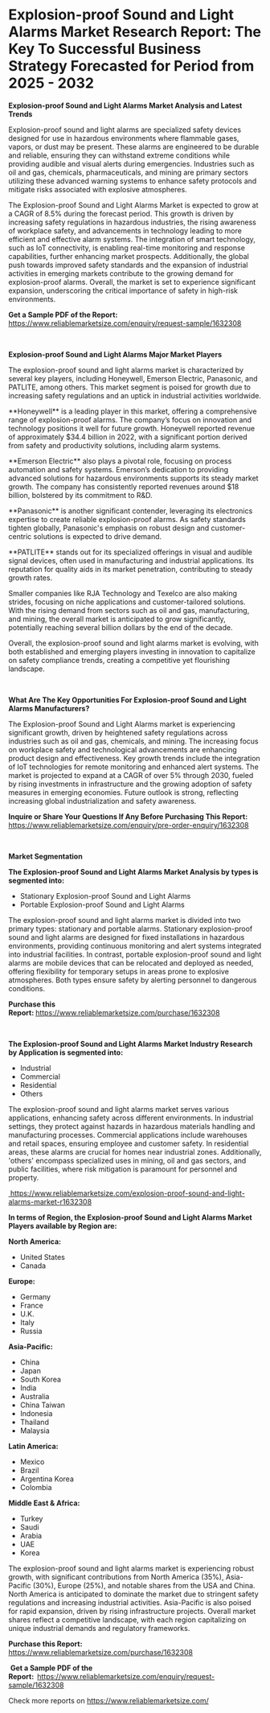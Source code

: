 <p><h1>Explosion-proof Sound and Light Alarms Market Research Report: The Key To Successful Business Strategy Forecasted for Period from 2025 - 2032</h1></p><p><strong>Explosion-proof Sound and Light Alarms Market Analysis and Latest Trends</strong></p>
<p><p>Explosion-proof sound and light alarms are specialized safety devices designed for use in hazardous environments where flammable gases, vapors, or dust may be present. These alarms are engineered to be durable and reliable, ensuring they can withstand extreme conditions while providing audible and visual alerts during emergencies. Industries such as oil and gas, chemicals, pharmaceuticals, and mining are primary sectors utilizing these advanced warning systems to enhance safety protocols and mitigate risks associated with explosive atmospheres.</p><p>The Explosion-proof Sound and Light Alarms Market is expected to grow at a CAGR of 8.5% during the forecast period. This growth is driven by increasing safety regulations in hazardous industries, the rising awareness of workplace safety, and advancements in technology leading to more efficient and effective alarm systems. The integration of smart technology, such as IoT connectivity, is enabling real-time monitoring and response capabilities, further enhancing market prospects. Additionally, the global push towards improved safety standards and the expansion of industrial activities in emerging markets contribute to the growing demand for explosion-proof alarms. Overall, the market is set to experience significant expansion, underscoring the critical importance of safety in high-risk environments.</p></p>
<p><strong>Get a Sample PDF of the Report:&nbsp;</strong> <a href="https://www.reliablemarketsize.com/enquiry/request-sample/1632308?utm_campaign=3075&utm_medium=2&utm_source=Github&utm_content=ia&utm_term=29032025&utm_id=explosion-proof-sound-and-light-alarms">https://www.reliablemarketsize.com/enquiry/request-sample/1632308</a></p>
<p>&nbsp;</p>
<p><strong>Explosion-proof Sound and Light Alarms Major Market Players</strong></p>
<p><p>The explosion-proof sound and light alarms market is characterized by several key players, including Honeywell, Emerson Electric, Panasonic, and PATLITE, among others. This market segment is poised for growth due to increasing safety regulations and an uptick in industrial activities worldwide.</p><p>**Honeywell** is a leading player in this market, offering a comprehensive range of explosion-proof alarms. The company’s focus on innovation and technology positions it well for future growth. Honeywell reported revenue of approximately $34.4 billion in 2022, with a significant portion derived from safety and productivity solutions, including alarm systems.</p><p>**Emerson Electric** also plays a pivotal role, focusing on process automation and safety systems. Emerson’s dedication to providing advanced solutions for hazardous environments supports its steady market growth. The company has consistently reported revenues around $18 billion, bolstered by its commitment to R&D.</p><p>**Panasonic** is another significant contender, leveraging its electronics expertise to create reliable explosion-proof alarms. As safety standards tighten globally, Panasonic's emphasis on robust design and customer-centric solutions is expected to drive demand.</p><p>**PATLITE** stands out for its specialized offerings in visual and audible signal devices, often used in manufacturing and industrial applications. Its reputation for quality aids in its market penetration, contributing to steady growth rates.</p><p>Smaller companies like RJA Technology and Texelco are also making strides, focusing on niche applications and customer-tailored solutions. With the rising demand from sectors such as oil and gas, manufacturing, and mining, the overall market is anticipated to grow significantly, potentially reaching several billion dollars by the end of the decade.</p><p>Overall, the explosion-proof sound and light alarms market is evolving, with both established and emerging players investing in innovation to capitalize on safety compliance trends, creating a competitive yet flourishing landscape.</p></p>
<p>&nbsp;</p>
<p><strong>What Are The Key Opportunities For Explosion-proof Sound and Light Alarms Manufacturers?</strong></p>
<p><p>The Explosion-proof Sound and Light Alarms market is experiencing significant growth, driven by heightened safety regulations across industries such as oil and gas, chemicals, and mining. The increasing focus on workplace safety and technological advancements are enhancing product design and effectiveness. Key growth trends include the integration of IoT technologies for remote monitoring and enhanced alert systems. The market is projected to expand at a CAGR of over 5% through 2030, fueled by rising investments in infrastructure and the growing adoption of safety measures in emerging economies. Future outlook is strong, reflecting increasing global industrialization and safety awareness.</p></p>
<p><strong>Inquire or Share Your Questions If Any Before Purchasing This Report:</strong> <a href="https://www.reliablemarketsize.com/enquiry/pre-order-enquiry/1632308?utm_campaign=3075&utm_medium=2&utm_source=Github&utm_content=ia&utm_term=29032025&utm_id=explosion-proof-sound-and-light-alarms">https://www.reliablemarketsize.com/enquiry/pre-order-enquiry/1632308</a></p>
<p>&nbsp;</p>
<p><strong>Market Segmentation</strong></p>
<p><strong>The Explosion-proof Sound and Light Alarms Market Analysis by types is segmented into:</strong></p>
<p><ul><li>Stationary Explosion-proof Sound and Light Alarms</li><li>Portable Explosion-proof Sound and Light Alarms</li></ul></p>
<p><p>The explosion-proof sound and light alarms market is divided into two primary types: stationary and portable alarms. Stationary explosion-proof sound and light alarms are designed for fixed installations in hazardous environments, providing continuous monitoring and alert systems integrated into industrial facilities. In contrast, portable explosion-proof sound and light alarms are mobile devices that can be relocated and deployed as needed, offering flexibility for temporary setups in areas prone to explosive atmospheres. Both types ensure safety by alerting personnel to dangerous conditions.</p></p>
<p><strong>Purchase this Report:&nbsp;</strong><a href="https://www.reliablemarketsize.com/purchase/1632308?utm_campaign=3075&utm_medium=2&utm_source=Github&utm_content=ia&utm_term=29032025&utm_id=explosion-proof-sound-and-light-alarms">https://www.reliablemarketsize.com/purchase/1632308</a></p>
<p>&nbsp;</p>
<p><strong>The Explosion-proof Sound and Light Alarms Market Industry Research by Application is segmented into:</strong></p>
<p><ul><li>Industrial</li><li>Commercial</li><li>Residential</li><li>Others</li></ul></p>
<p><p>The explosion-proof sound and light alarms market serves various applications, enhancing safety across different environments. In industrial settings, they protect against hazards in hazardous materials handling and manufacturing processes. Commercial applications include warehouses and retail spaces, ensuring employee and customer safety. In residential areas, these alarms are crucial for homes near industrial zones. Additionally, 'others' encompass specialized uses in mining, oil and gas sectors, and public facilities, where risk mitigation is paramount for personnel and property.</p></p>
<p><a href="https://www.reliablemarketsize.com/explosion-proof-sound-and-light-alarms-market-r1632308?utm_campaign=3075&utm_medium=2&utm_source=Github&utm_content=ia&utm_term=29032025&utm_id=explosion-proof-sound-and-light-alarms">&nbsp;https://www.reliablemarketsize.com/explosion-proof-sound-and-light-alarms-market-r1632308</a></p>
<p><strong>In terms of Region, the Explosion-proof Sound and Light Alarms Market Players available by Region are:</strong></p>
<p>
    <p> <strong> North America: </strong>
        <ul>
            <li>United States</li>
            <li>Canada</li>
        </ul>
        </p> 
    <p> <strong> Europe: </strong>
        <ul>
            <li>Germany</li>
            <li>France</li>
            <li>U.K.</li>
            <li>Italy</li>
            <li>Russia</li>
        </ul>
        </p> 
    <p> <strong> Asia-Pacific: </strong>
        <ul>
            <li>China</li>
            <li>Japan</li>
            <li>South Korea</li>
            <li>India</li>
            <li>Australia</li>
            <li>China Taiwan</li>
            <li>Indonesia</li>
            <li>Thailand</li>
            <li>Malaysia</li>
        </ul>
        </p> 
    <p> <strong> Latin America: </strong>
        <ul>
            <li>Mexico</li>
            <li>Brazil</li>
            <li>Argentina Korea</li>
            <li>Colombia</li>
        </ul>
        </p> 
    <p> <strong> Middle East & Africa: </strong>
        <ul>
            <li>Turkey</li>
            <li>Saudi</li>
            <li>Arabia</li>
            <li>UAE</li>
            <li>Korea</li>
        </ul>
    </p>
    </p>
<p><p>The explosion-proof sound and light alarms market is experiencing robust growth, with significant contributions from North America (35%), Asia-Pacific (30%), Europe (25%), and notable shares from the USA and China. North America is anticipated to dominate the market due to stringent safety regulations and increasing industrial activities. Asia-Pacific is also poised for rapid expansion, driven by rising infrastructure projects. Overall market shares reflect a competitive landscape, with each region capitalizing on unique industrial demands and regulatory frameworks.</p></p>
<p><strong>Purchase this Report: </strong><a href="https://www.reliablemarketsize.com/purchase/1632308?utm_campaign=3075&utm_medium=2&utm_source=Github&utm_content=ia&utm_term=29032025&utm_id=explosion-proof-sound-and-light-alarms">https://www.reliablemarketsize.com/purchase/1632308</a></p>
<p>&nbsp;<strong>Get a Sample PDF of the Report:&nbsp;&nbsp;</strong><a href="https://www.reliablemarketsize.com/enquiry/request-sample/1632308?utm_campaign=3075&utm_medium=2&utm_source=Github&utm_content=ia&utm_term=29032025&utm_id=explosion-proof-sound-and-light-alarms">https://www.reliablemarketsize.com/enquiry/request-sample/1632308</a></p>
<p><strong></strong></p>
<p>Check more reports on <a href="https://www.reliablemarketsize.com/?utm_campaign=3075&utm_medium=2&utm_source=Github&utm_content=ia&utm_term=29032025&utm_id=explosion-proof-sound-and-light-alarms">https://www.reliablemarketsize.com/</a></p>